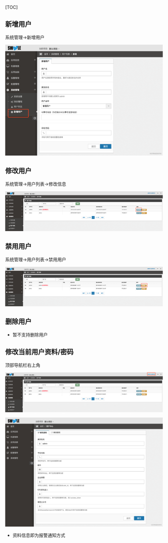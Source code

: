 [TOC]
## 新增用户

系统管理->新增用户

![新增用户.png](images/watermark,type_d3F5LW1pY3JvaGVp,size_10,text_6K-G5rKD572R57uc54mI5p2D5omA5pyJ,color_FFFFFF,shadow_50,t_80,g_se,x_10,y_10-20190806132137267.png)

## 修改用户

系统管理->用户列表->修改信息

![修改信息.png](images/1552259379952-61e1c81b-6464-48e1-b325-1b99164c5507.png)

## 禁用用户

系统管理->用户列表->禁用用户

![禁用用户.png](images/1552259507881-cbd8a8ba-96a1-45e5-a325-46230d1a346f.png)

## 删除用户

- 暂不支持删除用户

## 修改当前用户资料/密码

顶部导航栏右上角

![修改资料.png](images/1552259637710-18f83455-3443-42b5-9a6e-df42ffc808ed.png)

![修改密码.png](images/watermark,type_d3F5LW1pY3JvaGVp,size_10,text_6K-G5rKD572R57uc54mI5p2D5omA5pyJ,color_FFFFFF,shadow_50,t_80,g_se,x_10,y_10-20190806132149073.png)

- 资料信息即为报警通知方式